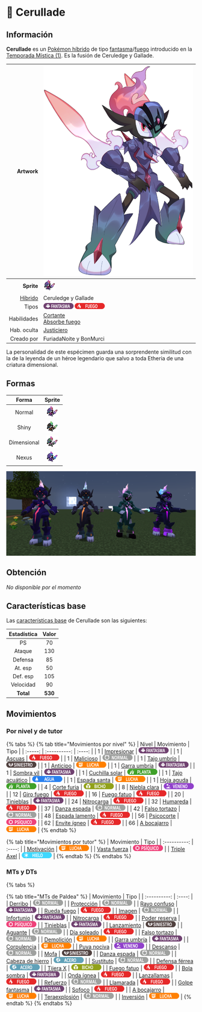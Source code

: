 # 🧬 Cerullade

## Información

**Cerullade** es un [Pokémon híbrido](../../funciones/hibridos.md) de tipo [fantasma](https://www.wikidex.net/wiki/Tipo_fantasma)/[fuego](https://www.wikidex.net/wiki/Tipo_fuego) introducido en la [Temporada Mística (1)](./). Es la fusión de Ceruledge y Gallade.

|                     **Artwork** | ![Artwork de Cerullade](../../images/pokemon/temporada-1/Cerullade.png)                                                                                    |
| ------------------------------: | -------------------------------------------------------------------------------------------------------------------------------------- |
|                      **Sprite** | ![Sprite de Cerullade](../../images/pokemon/temporada-1/Cerullade-sprite.png)                                                          |
| [Híbrido](../funciones/hibridos.md) | Ceruledge y Gallade                                                                                                                     |
|                           Tipos | ![Tipo fantasma](../../images/pokemon/tipos/tipo_fantasma.png) ![Tipo fuego](../../images/pokemon/tipos/tipo_fuego.png)        |
|                     Habilidades | [Cortante](https://www.wikidex.net/wiki/Cortante)<br>[Absorbe fuego](https://www.wikidex.net/wiki/Absorbe_fuego) |
|                     Hab. oculta | [Justiciero](https://www.wikidex.net/wiki/Justiciero)                                                                       |
|                      Creado por | FuriadaNoite y BonMurci                                                                                                                |

La personalidad de este espécimen guarda una sorprendente similitud con la de la leyenda de un héroe legendario que salvo a toda Etheria de una criatura dimensional.

## Formas

|  Forma |                                            Sprite                                           |
| :----: | :-----------------------------------------------------------------------------------------: |
| Normal |        ![Sprite de Cerullade](../../images/pokemon/temporada-1/Cerullade-sprite.png)        |
|  Shiny |  ![Sprite de Cerullade Shiny](../../images/pokemon/temporada-1/Cerullade-sprite-shiny.png)  |
| Dimensional | ![Sprite de Cerullade Dimensional](../../images/pokemon/temporada-1/Cerullade-sprite-dimensional.png) |
| Nexus | ![Sprite de Cerullade Nexus](../../images/pokemon/temporada-1/Cerullade-sprite-nexus.png) |

![Formas de Cerullade](../../images/pokemon/temporada-1/Cerullade-formas.png)

## Obtención

*No disponible por el momento*

## Características base

Las [características base](https://www.wikidex.net/wiki/Caracter%C3%ADsticas) de Cerullade son las siguientes:

| Estadística |  Valor  |
| :---------: | :-----: |
|      PS     |    70   |
|    Ataque   |    130   |
|   Defensa   |    85   |
|   At. esp   |   50   |
|   Def. esp  |   105   |
|  Velocidad  |   90   |
|  **Total**  | **530** |

## Movimientos

### Por nivel y de tutor

{% tabs %}
{% tab title="Movimientos por nivel" %}
| Nivel | Movimiento | Tipo |
| :-----: | :----------: | :----: |
| 1 | [Impresionar](https://www.wikidex.net/wiki/Impresionar) | ![tipo fantasma](../../images/pokemon/tipos/tipo_fantasma.png) |
| 1 | [Ascuas](https://www.wikidex.net/wiki/Ascuas) | ![tipo fuego](../../images/pokemon/tipos/tipo_fuego.png) |
| 1 | [Malicioso](https://www.wikidex.net/wiki/Malicioso) | ![tipo normal](../../images/pokemon/tipos/tipo_normal.png) |
| 1 | [Tajo umbrío](https://www.wikidex.net/wiki/Tajo_umbrío) | ![tipo siniestro](../../images/pokemon/tipos/tipo_siniestro.png) |
| 1 | [Anticipo](https://www.wikidex.net/wiki/Anticipo) | ![tipo lucha](../../images/pokemon/tipos/tipo_lucha.png) |
| 1 | [Garra umbría](https://www.wikidex.net/wiki/Garra_umbría) | ![tipo fantasma](../../images/pokemon/tipos/tipo_fantasma.png) |
| 1 | [Sombra vil](https://www.wikidex.net/wiki/Sombra_vil) | ![tipo fantasma](../../images/pokemon/tipos/tipo_fantasma.png) |
| 1 | [Cuchilla solar](https://www.wikidex.net/wiki/Cuchilla_solar) | ![tipo planta](../../images/pokemon/tipos/tipo_planta.png) |
| 1 | [Tajo acuático](https://www.wikidex.net/wiki/Tajo_acuático) | ![tipo agua](../../images/pokemon/tipos/tipo_agua.png) |
| 1 | [Espada santa](https://www.wikidex.net/wiki/Espada_santa) | ![tipo lucha](../../images/pokemon/tipos/tipo_lucha.png) |
| 1 | [Hoja aguda](https://www.wikidex.net/wiki/Hoja_aguda) | ![tipo planta](../../images/pokemon/tipos/tipo_planta.png) |
| 4 | [Corte furia](https://www.wikidex.net/wiki/Corte_furia) | ![tipo bicho](../../images/pokemon/tipos/tipo_bicho.png) |
| 8 | [Niebla clara](https://www.wikidex.net/wiki/Niebla_clara) | ![tipo veneno](../../images/pokemon/tipos/tipo_veneno.png) |
| 12 | [Giro fuego](https://www.wikidex.net/wiki/Giro_fuego) | ![tipo fuego](../../images/pokemon/tipos/tipo_fuego.png) |
| 16 | [Fuego fatuo](https://www.wikidex.net/wiki/Fuego_fatuo) | ![tipo fuego](../../images/pokemon/tipos/tipo_fuego.png) |
| 20 | [Tinieblas](https://www.wikidex.net/wiki/Tinieblas) | ![tipo fantasma](../../images/pokemon/tipos/tipo_fantasma.png) |
| 24 | [Nitrocarga](https://www.wikidex.net/wiki/Nitrocarga) | ![tipo fuego](../../images/pokemon/tipos/tipo_fuego.png) |
| 32 | [Humareda](https://www.wikidex.net/wiki/Humareda) | ![tipo fuego](../../images/pokemon/tipos/tipo_fuego.png) |
| 37 | [Danza espada](https://www.wikidex.net/wiki/Danza_espada) | ![tipo normal](../../images/pokemon/tipos/tipo_normal.png) |
| 42 | [Falso tortazo](https://www.wikidex.net/wiki/Falso_tortazo) | ![tipo normal](../../images/pokemon/tipos/tipo_normal.png) |
| 48 | [Espada lamento](https://www.wikidex.net/wiki/Espada_lamento) | ![tipo fuego](../../images/pokemon/tipos/tipo_fuego.png) |
| 56 | [Psicocorte](https://www.wikidex.net/wiki/Psicocorte) | ![tipo psiquico](../../images/pokemon/tipos/tipo_psiquico.png) |
| 62 | [Envite ígneo](https://www.wikidex.net/wiki/Envite_ígneo) | ![tipo fuego](../../images/pokemon/tipos/tipo_fuego.png) |
| 66 | [A bocajarro](https://www.wikidex.net/wiki/A_bocajarro) | ![tipo lucha](../../images/pokemon/tipos/tipo_lucha.png) |
{% endtab %}

{% tab title="Movimientos por tutor" %}
| Movimiento | Tipo |
| :----------: | :----: |
| [Motivación](https://www.wikidex.net/wiki/Motivación) | ![tipo lucha](../../images/pokemon/tipos/tipo_lucha.png) |
| [Vasta fuerza](https://www.wikidex.net/wiki/Vasta_fuerza) | ![tipo psiquico](../../images/pokemon/tipos/tipo_psiquico.png) |
| [Triple Axel](https://www.wikidex.net/wiki/Triple_Axel) | ![tipo hielo](../../images/pokemon/tipos/tipo_hielo.png) |
{% endtab %}
{% endtabs %}

### MTs y DTs
{% tabs %}

{% tab title="MTs de Paldea" %}
| Movimiento | Tipo |
| :----------: | :----: |
| [Derribo](https://www.wikidex.net/wiki/Derribo) | ![tipo normal](../../images/pokemon/tipos/tipo_normal.png) |
| [Protección](https://www.wikidex.net/wiki/Protección) | ![tipo normal](../../images/pokemon/tipos/tipo_normal.png) |
| [Rayo confuso](https://www.wikidex.net/wiki/Rayo_confuso) | ![tipo fantasma](../../images/pokemon/tipos/tipo_fantasma.png) |
| [Rueda fuego](https://www.wikidex.net/wiki/Rueda_fuego) | ![tipo fuego](../../images/pokemon/tipos/tipo_fuego.png) |
| [Imagen](https://www.wikidex.net/wiki/Imagen) | ![tipo normal](../../images/pokemon/tipos/tipo_normal.png) |
| [Infortunio](https://www.wikidex.net/wiki/Infortunio) | ![tipo fantasma](../../images/pokemon/tipos/tipo_fantasma.png) |
| [Nitrocarga](https://www.wikidex.net/wiki/Nitrocarga) | ![tipo fuego](../../images/pokemon/tipos/tipo_fuego.png) |
| [Poder reserva](https://www.wikidex.net/wiki/Poder_reserva) | ![tipo psiquico](../../images/pokemon/tipos/tipo_psiquico.png) |
| [Tinieblas](https://www.wikidex.net/wiki/Tinieblas) | ![tipo fantasma](../../images/pokemon/tipos/tipo_fantasma.png) |
| [Lanzamiento](https://www.wikidex.net/wiki/Lanzamiento) | ![tipo siniestro](../../images/pokemon/tipos/tipo_siniestro.png) |
| [Aguante](https://www.wikidex.net/wiki/Aguante) | ![tipo normal](../../images/pokemon/tipos/tipo_normal.png) |
| [Día soleado](https://www.wikidex.net/wiki/Día_soleado) | ![tipo fuego](../../images/pokemon/tipos/tipo_fuego.png) |
| [Falso tortazo](https://www.wikidex.net/wiki/Falso_tortazo) | ![tipo normal](../../images/pokemon/tipos/tipo_normal.png) |
| [Demolición](https://www.wikidex.net/wiki/Demolición) | ![tipo lucha](../../images/pokemon/tipos/tipo_lucha.png) |
| [Garra umbría](https://www.wikidex.net/wiki/Garra_umbría) | ![tipo fantasma](../../images/pokemon/tipos/tipo_fantasma.png) |
| [Corpulencia](https://www.wikidex.net/wiki/Corpulencia) | ![tipo lucha](../../images/pokemon/tipos/tipo_lucha.png) |
| [Puya nociva](https://www.wikidex.net/wiki/Puya_nociva) | ![tipo veneno](../../images/pokemon/tipos/tipo_veneno.png) |
| [Descanso](https://www.wikidex.net/wiki/Descanso) | ![tipo normal](../../images/pokemon/tipos/tipo_normal.png) |
| [Mofa](https://www.wikidex.net/wiki/Mofa) | ![tipo siniestro](../../images/pokemon/tipos/tipo_siniestro.png) |
| [Danza espada](https://www.wikidex.net/wiki/Danza_espada) | ![tipo normal](../../images/pokemon/tipos/tipo_normal.png) |
| [Cabeza de hierro](https://www.wikidex.net/wiki/Cabeza_de_hierro) | ![tipo acero](../../images/pokemon/tipos/tipo_acero.png) |
| [Sustituto](https://www.wikidex.net/wiki/Sustituto) | ![tipo normal](../../images/pokemon/tipos/tipo_normal.png) |
| [Defensa férrea](https://www.wikidex.net/wiki/Defensa_férrea) | ![tipo acero](../../images/pokemon/tipos/tipo_acero.png) |
| [Tijera X](https://www.wikidex.net/wiki/Tijera_X) | ![tipo bicho](../../images/pokemon/tipos/tipo_bicho.png) |
| [Fuego fatuo](https://www.wikidex.net/wiki/Fuego_fatuo) | ![tipo fuego](../../images/pokemon/tipos/tipo_fuego.png) |
| [Bola sombra](https://www.wikidex.net/wiki/Bola_sombra) | ![tipo fantasma](../../images/pokemon/tipos/tipo_fantasma.png) |
| [Onda ígnea](https://www.wikidex.net/wiki/Onda_ígnea) | ![tipo fuego](../../images/pokemon/tipos/tipo_fuego.png) |
| [Lanzallamas](https://www.wikidex.net/wiki/Lanzallamas) | ![tipo fuego](../../images/pokemon/tipos/tipo_fuego.png) |
| [Refuerzo](https://www.wikidex.net/wiki/Refuerzo) | ![tipo normal](../../images/pokemon/tipos/tipo_normal.png) |
| [Llamarada](https://www.wikidex.net/wiki/Llamarada) | ![tipo fuego](../../images/pokemon/tipos/tipo_fuego.png) |
| [Golpe fantasma](https://www.wikidex.net/wiki/Golpe_fantasma) | ![tipo fantasma](../../images/pokemon/tipos/tipo_fantasma.png) |
| [Sofoco](https://www.wikidex.net/wiki/Sofoco) | ![tipo fuego](../../images/pokemon/tipos/tipo_fuego.png) |
| [A bocajarro](https://www.wikidex.net/wiki/A_bocajarro) | ![tipo lucha](../../images/pokemon/tipos/tipo_lucha.png) |
| [Teraexplosión](https://www.wikidex.net/wiki/Teraexplosión) | ![tipo normal](../../images/pokemon/tipos/tipo_normal.png) |
| [Inversión](https://www.wikidex.net/wiki/Inversión) | ![tipo lucha](../../images/pokemon/tipos/tipo_lucha.png) |
{% endtab %}
{% endtabs %}
